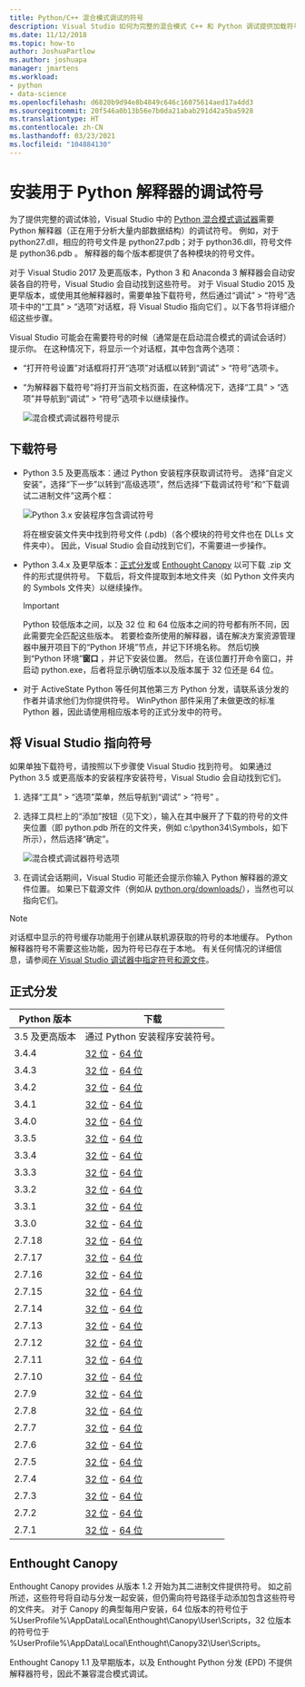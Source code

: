 ```yaml
---
title: Python/C++ 混合模式调试的符号
description: Visual Studio 如何为完整的混合模式 C++ 和 Python 调试提供加载符号的功能。
ms.date: 11/12/2018
ms.topic: how-to
author: JoshuaPartlow
ms.author: joshuapa
manager: jmartens
ms.workload:
- python
- data-science
ms.openlocfilehash: d6820b9d94e8b4849c646c16075614aed17a4dd3
ms.sourcegitcommit: 20f546a0b13b56e7b0da21abab291d42a5ba5928
ms.translationtype: HT
ms.contentlocale: zh-CN
ms.lasthandoff: 03/23/2021
ms.locfileid: "104884130"
---
```

# <a name="install-debugging-symbols-for-python-interpreters"></a>安装用于 Python 解释器的调试符号

为了提供完整的调试体验，Visual Studio 中的 [Python 混合模式调试器](debugging-mixed-mode-c-cpp-python-in-visual-studio.md)需要 Python 解释器（正在用于分析大量内部数据结构）的调试符号。 例如，对于 python27.dll，相应的符号文件是 python27.pdb；对于 python36.dll，符号文件是 python36.pdb   。 解释器的每个版本都提供了各种模块的符号文件。

对于 Visual Studio 2017 及更高版本，Python 3 和 Anaconda 3 解释器会自动安装各自的符号，Visual Studio 会自动找到这些符号。 对于 Visual Studio 2015 及更早版本，或使用其他解释器时，需要单独下载符号，然后通过“调试” > “符号”选项卡中的“工具” > “选项”对话框，将 Visual Studio 指向它们   。以下各节将详细介绍这些步骤。

Visual Studio 可能会在需要符号的时候（通常是在启动混合模式的调试会话时）提示你。 在这种情况下，将显示一个对话框，其中包含两个选项：

- “打开符号设置”对话框将打开“选项”对话框以转到“调试” > “符号”选项卡。
- “为解释器下载符号”将打开当前文档页面，在这种情况下，选择“工具” > “选项”并导航到“调试” > “符号”选项卡以继续操作。

    ![混合模式调试器符号提示](media/mixed-mode-debugging-symbols-required.png)

## <a name="download-symbols"></a>下载符号

- Python 3.5 及更高版本：通过 Python 安装程序获取调试符号。 选择“自定义安装”，选择“下一步”以转到“高级选项”，然后选择“下载调试符号”和“下载调试二进制文件”这两个框：

    ![Python 3.x 安装程序包含调试符号](media/mixed-mode-debugging-symbols-installer35.png)

    将在根安装文件夹中找到符号文件 (.pdb)（各个模块的符号文件也在 DLLs 文件夹中）。 因此，Visual Studio 会自动找到它们，不需要进一步操作。

- Python 3.4.x 及更早版本：[正式分发](#official-distributions)或 [Enthought Canopy](#enthought-canopy) 以可下载 .zip 文件的形式提供符号。 下载后，将文件提取到本地文件夹（如 Python 文件夹内的 Symbols 文件夹）以继续操作。

    > [!Important]
    > Python 较低版本之间，以及 32 位 和 64 位版本之间的符号都有所不同，因此需要完全匹配这些版本。 若要检查所使用的解释器，请在解决方案资源管理器中展开项目下的“Python 环境”节点，并记下环境名称。 然后切换到“Python 环境”**窗口** ，并记下安装位置。 然后，在该位置打开命令窗口，并启动 python.exe，后者将显示确切版本以及版本属于 32 位还是 64 位。

- 对于 ActiveState Python 等任何其他第三方 Python 分发，请联系该分发的作者并请求他们为你提供符号。 WinPython 部件采用了未做更改的标准 Python 器，因此请使用相应版本号的正式分发中的符号。

## <a name="point-visual-studio-to-the-symbols"></a>将 Visual Studio 指向符号

如果单独下载符号，请按照以下步骤使 Visual Studio 找到符号。 如果通过 Python 3.5 或更高版本的安装程序安装符号，Visual Studio 会自动找到它们。

1. 选择“工具” > “选项”菜单，然后导航到“调试” > “符号”   。

1. 选择工具栏上的“添加”按钮（见下文），输入在其中展开了下载的符号的文件夹位置（即 python.pdb 所在的文件夹，例如 c:\python34\Symbols，如下所示），然后选择“确定”。

    ![混合模式调试器符号选项](media/mixed-mode-debugging-symbols.png)

1. 在调试会话期间，Visual Studio 可能还会提示你输入 Python 解释器的源文件位置。 如果已下载源文件（例如从 [python.org/downloads/](https://www.python.org/downloads/)），当然也可以指向它们。

> [!Note]
> 对话框中显示的符号缓存功能用于创建从联机源获取的符号的本地缓存。 Python 解释器符号不需要这些功能，因为符号已存在于本地。 有关任何情况的详细信息，请参阅[在 Visual Studio 调试器中指定符号和源文件](../debugger/specify-symbol-dot-pdb-and-source-files-in-the-visual-studio-debugger.md)。

## <a name="official-distributions"></a>正式分发

| Python 版本 | 下载 |
| --- | --- |
| 3.5 及更高版本 | 通过 Python 安装程序安装符号。 |
| 3.4.4 | [32 位](https://www.python.org/ftp/python/3.4.4/python-3.4.4-pdb.zip) - [64 位](https://www.python.org/ftp/python/3.4.4/python-3.4.4.amd64-pdb.zip) |
| 3.4.3 | [32 位](https://www.python.org/ftp/python/3.4.3/python-3.4.3-pdb.zip) - [64 位](https://www.python.org/ftp/python/3.4.3/python-3.4.3.amd64-pdb.zip) |
| 3.4.2 | [32 位](https://www.python.org/ftp/python/3.4.2/python-3.4.2-pdb.zip) - [64 位](https://www.python.org/ftp/python/3.4.2/python-3.4.2.amd64-pdb.zip) |
| 3.4.1 | [32 位](https://www.python.org/ftp/python/3.4.1/python-3.4.1-pdb.zip) - [64 位](https://www.python.org/ftp/python/3.4.1/python-3.4.1.amd64-pdb.zip) |
| 3.4.0 | [32 位](https://www.python.org/ftp/python/3.4.0/python-3.4.0-pdb.zip) - [64 位](https://www.python.org/ftp/python/3.4.0/python-3.4.0.amd64-pdb.zip) |
| 3.3.5 | [32 位](https://www.python.org/ftp/python/3.3.5/python-3.3.5-pdb.zip) - [64 位](https://www.python.org/ftp/python/3.3.5/python-3.3.5.amd64-pdb.zip) |
| 3.3.4 | [32 位](https://www.python.org/ftp/python/3.3.4/python-3.3.4-pdb.zip) - [64 位](https://www.python.org/ftp/python/3.3.4/python-3.3.4.amd64-pdb.zip) |
| 3.3.3 | [32 位](https://www.python.org/ftp/python/3.3.3/python-3.3.3-pdb.zip) - [64 位](https://www.python.org/ftp/python/3.3.3/python-3.3.3.amd64-pdb.zip) |
| 3.3.2 | [32 位](https://www.python.org/ftp/python/3.3.2/python-3.3.2-pdb.zip) - [64 位](https://www.python.org/ftp/python/3.3.2/python-3.3.2.amd64-pdb.zip) |
| 3.3.1 | [32 位](https://www.python.org/ftp/python/3.3.1/python-3.3.1-pdb.zip) - [64 位](https://www.python.org/ftp/python/3.3.1/python-3.3.1.amd64-pdb.zip) |
| 3.3.0 | [32 位](https://www.python.org/ftp/python/3.3.0/python-3.3.0-pdb.zip) - [64 位](https://www.python.org/ftp/python/3.3.0/python-3.3.0.amd64-pdb.zip) |
| 2.7.18 | [32 位](https://www.python.org/ftp/python/2.7.18/python-2.7.18-pdb.zip) - [64 位](https://www.python.org/ftp/python/2.7.18/python-2.7.18.amd64-pdb.zip) |
| 2.7.17 | [32 位](https://www.python.org/ftp/python/2.7.17/python-2.7.17-pdb.zip) - [64 位](https://www.python.org/ftp/python/2.7.17/python-2.7.17.amd64-pdb.zip) |
| 2.7.16 | [32 位](https://www.python.org/ftp/python/2.7.16/python-2.7.16-pdb.zip) - [64 位](https://www.python.org/ftp/python/2.7.16/python-2.7.16.amd64-pdb.zip) |
| 2.7.15 | [32 位](https://www.python.org/ftp/python/2.7.15/python-2.7.15-pdb.zip) - [64 位](https://www.python.org/ftp/python/2.7.15/python-2.7.15.amd64-pdb.zip) |
| 2.7.14 | [32 位](https://www.python.org/ftp/python/2.7.14/python-2.7.14-pdb.zip) - [64 位](https://www.python.org/ftp/python/2.7.14/python-2.7.14.amd64-pdb.zip) |
| 2.7.13 | [32 位](https://www.python.org/ftp/python/2.7.13/python-2.7.13-pdb.zip) - [64 位](https://www.python.org/ftp/python/2.7.13/python-2.7.13.amd64-pdb.zip) |
| 2.7.12 | [32 位](https://www.python.org/ftp/python/2.7.12/python-2.7.12-pdb.zip) - [64 位](https://www.python.org/ftp/python/2.7.12/python-2.7.12.amd64-pdb.zip) |
| 2.7.11 | [32 位](https://www.python.org/ftp/python/2.7.11/python-2.7.11-pdb.zip) - [64 位](https://www.python.org/ftp/python/2.7.11/python-2.7.11.amd64-pdb.zip) |
| 2.7.10 | [32 位](https://www.python.org/ftp/python/2.7.10/python-2.7.10-pdb.zip) - [64 位](https://www.python.org/ftp/python/2.7.10/python-2.7.10.amd64-pdb.zip) |
| 2.7.9 | [32 位](https://www.python.org/ftp/python/2.7.9/python-2.7.9-pdb.zip) - [64 位](https://www.python.org/ftp/python/2.7.9/python-2.7.9.amd64-pdb.zip) |
| 2.7.8 | [32 位](https://www.python.org/ftp/python/2.7.8/python-2.7.8-pdb.zip) - [64 位](https://www.python.org/ftp/python/2.7.8/python-2.7.8.amd64-pdb.zip) |
| 2.7.7 | [32 位](https://www.python.org/ftp/python/2.7.7/python-2.7.7-pdb.zip) - [64 位](https://www.python.org/ftp/python/2.7.7/python-2.7.7.amd64-pdb.zip) |
| 2.7.6 | [32 位](https://www.python.org/ftp/python/2.7.6/python-2.7.6-pdb.zip) - [64 位](https://www.python.org/ftp/python/2.7.6/python-2.7.6.amd64-pdb.zip) |
| 2.7.5 | [32 位](https://www.python.org/ftp/python/2.7.5/python-2.7.5-pdb.zip) - [64 位](https://www.python.org/ftp/python/2.7.5/python-2.7.5.amd64-pdb.zip) |
| 2.7.4 | [32 位](https://www.python.org/ftp/python/2.7.4/python-2.7.4-pdb.zip) - [64 位](https://www.python.org/ftp/python/2.7.4/python-2.7.4.amd64-pdb.zip) |
| 2.7.3 | [32 位](https://www.python.org/ftp/python/2.7.3/python-2.7.3-pdb.zip) - [64 位](https://www.python.org/ftp/python/2.7.3/python-2.7.3.amd64-pdb.zip) |
| 2.7.2 | [32 位](https://www.python.org/ftp/python/2.7.2/python-2.7.2-pdb.zip) - [64 位](https://www.python.org/ftp/python/2.7.2/python-2.7.2.amd64-pdb.zip) |
| 2.7.1 | [32 位](https://www.python.org/ftp/python/2.7.1/python-2.7.1-pdb.zip) - [64 位](https://www.python.org/ftp/python/2.7.1/python-2.7.1.amd64-pdb.zip) |

## <a name="enthought-canopy"></a>Enthought Canopy

Enthought Canopy provides 从版本 1.2 开始为其二进制文件提供符号。 如之前所述，这些符号将自动与分发一起安装，但仍需向符号路径手动添加包含这些符号的文件夹。 对于 Canopy 的典型每用户安装，64 位版本的符号位于 %UserProfile%\AppData\Local\Enthought\Canopy\User\Scripts，32 位版本的符号位于 %UserProfile%\AppData\Local\Enthought\Canopy32\User\Scripts。

Enthought Canopy 1.1 及早期版本，以及 Enthought Python 分发 (EPD) 不提供解释器符号，因此不兼容混合模式调试。
